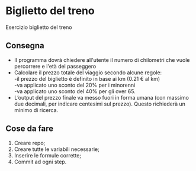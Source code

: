 Biglietto del treno
===
Esercizio biglietto del treno
## Consegna
- Il programma dovrà chiedere all'utente il numero di chilometri che vuole percorrere e l'età del passeggero
- Calcolare il prezzo totale del viaggio secondo alcune regole: <br>
-il prezzo del biglietto è definito in base ai km (0.21 € al km) <br>
-va applicato uno sconto del 20% per i minorenni <br>
-va applicato uno sconto del 40% per gli over 65.
- L’output del prezzo finale va messo fuori in forma umana (con massimo due decimali, per indicare centesimi sul prezzo). Questo richiederà un minimo di ricerca.
## Cose da fare
1. Creare repo;
2. Creare tutte le variabili necessarie;
3. Inserire le formule corrette;
4. Commit ad ogni step.
